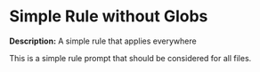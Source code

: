 # Simple Rule without Globs

**Description:** A simple rule that applies everywhere

This is a simple rule prompt that should be considered for all files.

